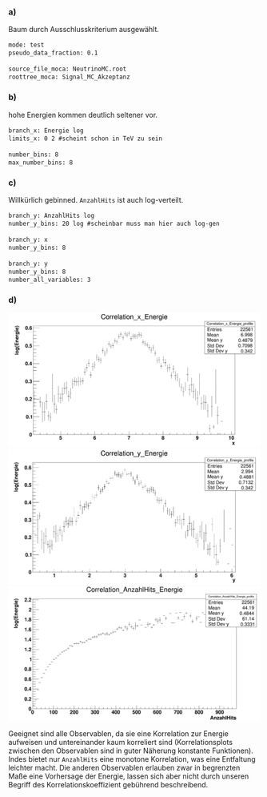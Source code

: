 ### a)
Baum durch Ausschlusskriterium ausgewählt.
    
    mode: test
    pseudo_data_fraction: 0.1

    source_file_moca: NeutrinoMC.root
    roottree_moca: Signal_MC_Akzeptanz

### b)
hohe Energien kommen deutlich seltener vor.

    branch_x: Energie log 
    limits_x: 0 2 #scheint schon in TeV zu sein

    number_bins: 8
    max_number_bins: 8

### c)
Willkürlich gebinned. `AnzahlHits` ist auch log-verteilt.

    branch_y: AnzahlHits log
    number_y_bins: 20 log #scheinbar muss man hier auch log-gen

    branch_y: x
    number_y_bins: 8

    branch_y: y
    number_y_bins: 8
    number_all_variables: 3

### d)

![](fig/cor_x.png)
![](fig/cor_y.png)
![](fig/cor_anzahlhits.png)

Geeignet sind alle Observablen, da sie eine Korrelation zur Energie aufweisen und untereinander kaum korreliert sind (Korrelationsplots zwischen den Observablen sind in guter Näherung konstante Funktionen). Indes bietet nur `AnzahlHits` eine monotone Korrelation, was eine Entfaltung leichter macht. Die anderen Observablen erlauben zwar in begrenzten Maße eine Vorhersage der Energie, lassen sich aber nicht durch unseren Begriff des Korrelationskoeffizient gebührend beschreibend. 

